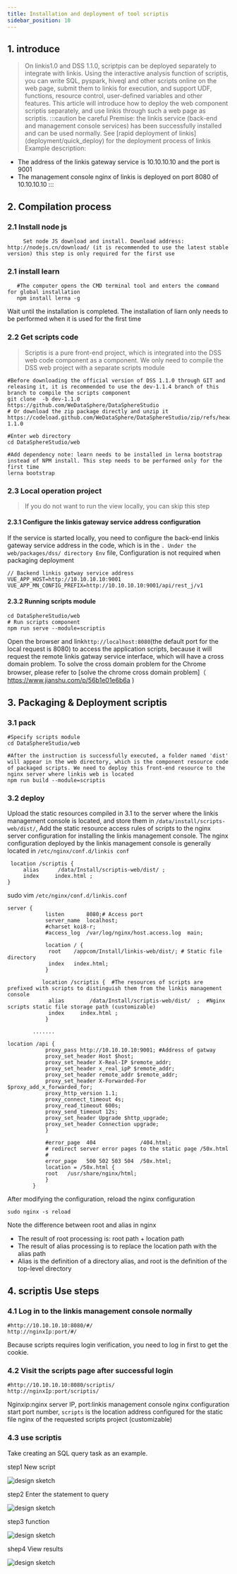 ```yaml
---
title: Installation and deployment of tool scriptis
sidebar_position: 10
---
```


## 1. introduce

> On linkis1.0 and DSS 1.1.0, scriptpis can be deployed separately to integrate with linkis. Using the interactive analysis function of scriptis, you can write SQL, pyspark, hiveql and other scripts online on the web page, submit them to linkis for execution, and support UDF, functions, resource control, user-defined variables and other features. This article will introduce how to deploy the web component scriptis separately, and use linkis through such a web page as scriptis.
:::caution be careful
Premise: the linkis service (back-end and management console services) has been successfully installed and can be used normally. See [rapid deployment of linkis] (deployment/quick_deploy) for the deployment process of linkis
Example description:
- The address of the linkis gateway service is 10.10.10.10 and the port is 9001
- The management console nginx of linkis is deployed on port 8080 of 10.10.10.10
  :::





## 2. Compilation process

### 2.1 Install node js
```shell script
     Set node JS download and install. Download address: http://nodejs.cn/download/ (it is recommended to use the latest stable version) this step is only required for the first use
```

### 2.1 install learn
```shell script
   #The computer opens the CMD terminal tool and enters the command for global installation
   npm install lerna -g
```
Wait until the installation is completed. The installation of liarn only needs to be performed when it is used for the first time


### 2.2 Get scripts code
> Scriptis is a pure front-end project, which is integrated into the DSS web code component as a component. We only need to compile the DSS web project with a separate scripts module

```shell script
#Before downloading the official version of DSS 1.1.0 through GIT and releasing it, it is recommended to use the dev-1.1.4 branch of this branch to compile the scripts component
git clone  -b dev-1.1.0 https://github.com/WeDataSphere/DataSphereStudio
# Or download the zip package directly and unzip it
https://codeload.github.com/WeDataSphere/DataSphereStudio/zip/refs/heads/dev-1.1.0

#Enter web directory
cd DataSphereStudio/web 

#Add dependency note: learn needs to be installed in lerna bootstrap instead of NPM install. This step needs to be performed only for the first time
lerna bootstrap
```



### 2.3 Local operation project
> If you do not want to run the view locally, you can skip this step

#### 2.3.1 Configure the linkis gateway service address configuration
If the service is started locally, you need to configure the back-end linkis gateway service address in the code, which is in the `. Under the web/packages/dss/ directory Env` file,
Configuration is not required when packaging deployment
```shell script
// Backend linkis gatway service address
VUE_APP_HOST=http://10.10.10.10:9001
VUE_APP_MN_CONFIG_PREFIX=http://10.10.10.10:9001/api/rest_j/v1
```
#### 2.3.2 Running scripts module

```shell script
cd DataSphereStudio/web 
# Run scripts component 
npm run serve --module=scriptis
```

Open the browser and link` http://localhost:8080 `(the default port for the local request is 8080) to access the application scripts, because it will request the remote linkis gatway service interface, which will have a cross domain problem. To solve the cross domain problem for the Chrome browser, please refer to [solve the chrome cross domain problem]（ https://www.jianshu.com/p/56b1e01e6b6a )

## 3. Packaging &amp; Deployment scriptis

### 3.1  pack
```shell script
#Specify scripts module
cd DataSphereStudio/web 

#After the instruction is successfully executed, a folder named 'dist' will appear in the web directory, which is the component resource code of packaged scripts. We need to deploy this front-end resource to the nginx server where linkis web is located
npm run build --module=scriptis 
```

### 3.2 deploy

Upload the static resources compiled in 3.1 to the server where the linkis management console is located, and store them in `/data/install/scripts-web/dist/`,
Add the static resource access rules of scripts to the nginx server configuration for installing the linkis management console. The nginx configuration deployed by the linkis management console is generally located in `/etc/nginx/conf.d/linkis conf`

```shell script
 location /scriptis { 
     alias      /data/Install/scriptis-web/dist/ ;
     index     index.html ;
}
```

sudo vim `/etc/nginx/conf.d/linkis.conf`

```shell script
server {
            listen       8080;# Access port
            server_name  localhost;
            #charset koi8-r;
            #access_log  /var/log/nginx/host.access.log  main;

            location / {
             root    /appcom/Install/linkis-web/dist/; # Static file directory
             index   index.html;
            }

           location /scriptis {  #The resources of scripts are prefixed with scripts to distinguish them from the linkis management console
             alias        /data/Install/scriptis-web/dist/  ;  #Nginx scripts static file storage path (customizable)
             index     index.html ;
            }

        .......

location /api {
            proxy_pass http://10.10.10.10:9001; #Address of gatway
            proxy_set_header Host $host;
            proxy_set_header X-Real-IP $remote_addr;
            proxy_set_header x_real_ipP $remote_addr;
            proxy_set_header remote_addr $remote_addr;
            proxy_set_header X-Forwarded-For $proxy_add_x_forwarded_for;
            proxy_http_version 1.1;
            proxy_connect_timeout 4s;
            proxy_read_timeout 600s;
            proxy_send_timeout 12s;
            proxy_set_header Upgrade $http_upgrade;
            proxy_set_header Connection upgrade;
            }

            #error_page  404              /404.html;
            # redirect server error pages to the static page /50x.html
            #
            error_page   500 502 503 504  /50x.html;
            location = /50x.html {
            root   /usr/share/nginx/html;
            }
        }

```
After modifying the configuration, reload the nginx configuration
```shell script
sudo nginx -s reload
```

Note the difference between root and alias in nginx
- The result of root processing is: root path + location path
- The result of alias processing is to replace the location path with the alias path
- Alias is the definition of a directory alias, and root is the definition of the top-level directory

## 4. scriptis Use steps

### 4.1 Log in to the linkis management console normally
```shell script
#http://10.10.10.10:8080/#/
http://nginxIp:port/#/
```
Because scripts requires login verification, you need to log in first to get the cookie.

### 4.2 Visit the scripts page after successful login

```shell script
#http://10.10.10.10:8080/scriptis/
http://nginxIp:port/scriptis/
```
Nginxip:nginx server IP, port:linkis management console nginx configuration start port number, `scripts` is the location address configured for the static file nginx of the requested scripts project (customizable)
### 4.3 use scriptis
Take creating an SQL query task as an example.


step1 New script

![design sketch](/Images-zh/deployment/scriptis/new_script.png)

step2 Enter the statement to query

![design sketch](/Images-zh/deployment/scriptis/test_statement.png)

step3 function

![design sketch](/Images-zh/deployment/scriptis/running_results.png)


shep4 View results

![design sketch](/Images-zh/deployment/scriptis/design_sketch.png)


